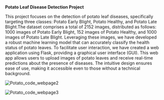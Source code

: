 **Potato Leaf Disease Detection Project**

This project focuses on the detection of potato leaf diseases, specifically targeting three classes: Potato Early Blight, Potato Healthy, and Potato Late Blight.The dataset comprises a total of 2152 images, distributed as follows: 1000 images of Potato Early Blight, 152 images of Potato Healthy, and 1000 images of Potato Late Blight. Leveraging these images, we have developed a robust machine learning model that 
can accurately classify the health status of potato leaves.
To facilitate user interaction, we have created a web application using Flask, providing a graphical user interface (GUI). This web app allows users to upload images of potato leaves and receive real-time predictions about the presence of diseases. The intuitive design ensures ease of use, making it accessible even to those without a technical background.


![Potato_code_webpage2](https://github.com/Bhoomigupta603/Potato-Leaf-Disease-Detection/assets/136908631/c8a4e20e-24db-46e5-886a-d176396ad606)

![Potato_code_webpage3](https://github.com/Bhoomigupta603/Potato-Leaf-Disease-Detection/assets/136908631/fc35f413-2b2b-48b8-acec-9f60942ec69e)




